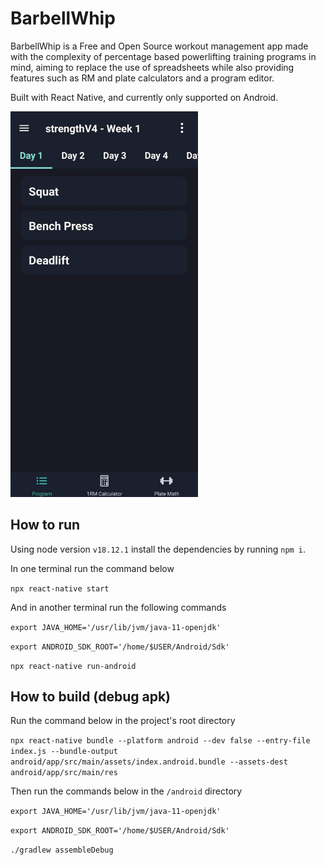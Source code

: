 # BarbellWhip

BarbellWhip is a Free and Open Source workout management app made with the
complexity of percentage based powerlifting training programs in mind, aiming to
replace the use of spreadsheets while also providing features such as RM and
plate calculators and a program editor.

Built with React Native, and currently only supported on Android.

<img src="appOverview.gif" alt="appOverview" width="300"/>

## How to run

Using node version `v18.12.1` install the dependencies by running `npm i`.

In one terminal run the command below

`npx react-native start`

And in another terminal run the following commands

`export JAVA_HOME='/usr/lib/jvm/java-11-openjdk'`

`export ANDROID_SDK_ROOT='/home/$USER/Android/Sdk'`

`npx react-native run-android`

## How to build (debug apk)

Run the command below in the project's root directory

`npx react-native bundle --platform android --dev false --entry-file index.js --bundle-output android/app/src/main/assets/index.android.bundle --assets-dest android/app/src/main/res`

Then run the commands below in the `/android` directory

`export JAVA_HOME='/usr/lib/jvm/java-11-openjdk'`

`export ANDROID_SDK_ROOT='/home/$USER/Android/Sdk'`

`./gradlew assembleDebug`
